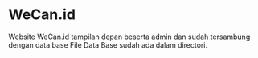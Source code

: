 # WeCan.id
Website WeCan.id tampilan depan beserta admin dan sudah tersambung dengan data base
File Data Base sudah ada dalam directori.
